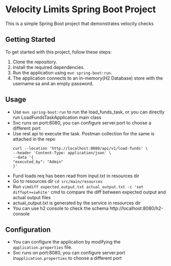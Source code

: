 # Velocity Limits Spring Boot Project

This is a simple Spring Boot project that demonstrates velocity checks

## Getting Started

To get started with this project, follow these steps:

1. Clone the repository.
2. Install the required dependencies.
3. Run the application using `mvn spring-boot:run`.
4. The application connects to an in-memory(H2 Database) store with the username sa and an empty password.

## Usage
- Use `mvn spring-boot:run` to run the load_funds_task, or you can directly run LoadFundsTaskApplication main class 
- Svc runs on port:8080, you can configure server.port to choose a different port
- Use rest api to execute the task. Postman collection for the same is attached in the repo
  ```
  curl --location 'http://localhost:8080/api/v1/load-funds' \
  --header 'Content-Type: application/json' \
  --data '{
  "executed_by": "Admin"
  }'
- Fund loads req has been read from input.txt in resources dir
- Go to resources dir  `cd src/main/resources`
- Run `vimdiff expected_output.txt actual_output.txt -c 'set diffopt+=iwhite'` cmd to compare the diff between expected output and actual output files
- actual_output.txt is generated by the service in resources dir
- You can use h2 console to check the schema http://localhost:8080/h2-console 

## Configuration
- You can configure the application by modifying the `application.properties` file.
- Svc runs on port:8080, you can configure server.port in`application.properties` to choose a different port
